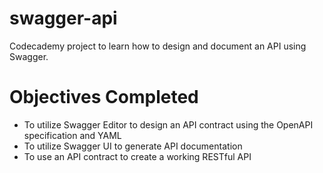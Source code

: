 # swagger-api
Codecademy project to learn how to design and document an API using Swagger.

# Objectives Completed
- To utilize Swagger Editor to design an API contract using the OpenAPI specification and YAML
- To utilize Swagger UI to generate API documentation
- To use an API contract to create a working RESTful API
